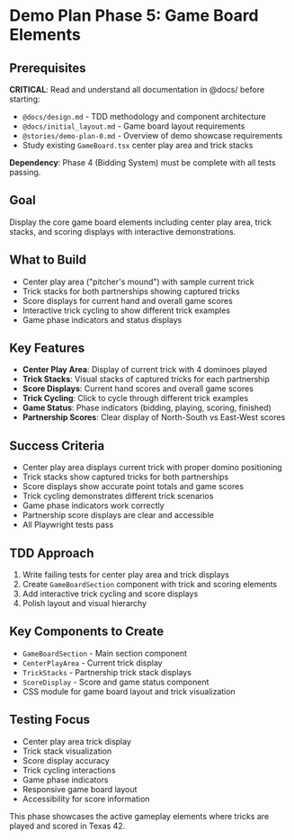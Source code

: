 # Demo Plan Phase 5: Game Board Elements

## Prerequisites
**CRITICAL**: Read and understand all documentation in @docs/ before starting:
- `@docs/design.md` - TDD methodology and component architecture
- `@docs/initial_layout.md` - Game board layout requirements
- `@stories/demo-plan-0.md` - Overview of demo showcase requirements
- Study existing `GameBoard.tsx` center play area and trick stacks

**Dependency**: Phase 4 (Bidding System) must be complete with all tests passing.

## Goal
Display the core game board elements including center play area, trick stacks, and scoring displays with interactive demonstrations.

## What to Build
- Center play area ("pitcher's mound") with sample current trick
- Trick stacks for both partnerships showing captured tricks
- Score displays for current hand and overall game scores
- Interactive trick cycling to show different trick examples
- Game phase indicators and status displays

## Key Features
- **Center Play Area**: Display of current trick with 4 dominoes played
- **Trick Stacks**: Visual stacks of captured tricks for each partnership
- **Score Displays**: Current hand scores and overall game scores
- **Trick Cycling**: Click to cycle through different trick examples
- **Game Status**: Phase indicators (bidding, playing, scoring, finished)
- **Partnership Scores**: Clear display of North-South vs East-West scores

## Success Criteria
- Center play area displays current trick with proper domino positioning
- Trick stacks show captured tricks for both partnerships
- Score displays show accurate point totals and game scores
- Trick cycling demonstrates different trick scenarios
- Game phase indicators work correctly
- Partnership score displays are clear and accessible
- All Playwright tests pass

## TDD Approach
1. Write failing tests for center play area and trick displays
2. Create `GameBoardSection` component with trick and scoring elements
3. Add interactive trick cycling and score displays
4. Polish layout and visual hierarchy

## Key Components to Create
- `GameBoardSection` - Main section component
- `CenterPlayArea` - Current trick display
- `TrickStacks` - Partnership trick stack displays
- `ScoreDisplay` - Score and game status component
- CSS module for game board layout and trick visualization

## Testing Focus
- Center play area trick display
- Trick stack visualization
- Score display accuracy
- Trick cycling interactions
- Game phase indicators
- Responsive game board layout
- Accessibility for score information

This phase showcases the active gameplay elements where tricks are played and scored in Texas 42.
